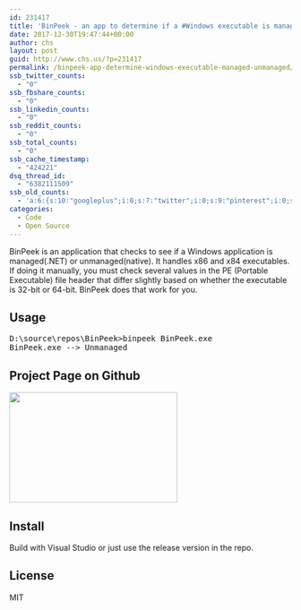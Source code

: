 ```yaml
---
id: 231417
title: 'BinPeek - an app to determine if a #Windows executable is managed or unmanaged.'
date: 2017-12-30T19:47:44+00:00
author: chs
layout: post
guid: http://www.chs.us/?p=231417
permalink: /binpeek-app-determine-windows-executable-managed-unmanaged/
ssb_twitter_counts:
  - "0"
ssb_fbshare_counts:
  - "0"
ssb_linkedin_counts:
  - "0"
ssb_reddit_counts:
  - "0"
ssb_total_counts:
  - "0"
ssb_cache_timestamp:
  - "424221"
dsq_thread_id:
  - "6382111509"
ssb_old_counts:
  - 'a:6:{s:10:"googleplus";i:0;s:7:"twitter";i:0;s:9:"pinterest";i:0;s:7:"fbshare";i:0;s:8:"linkedin";i:0;s:6:"reddit";i:0;}'
categories:
  - Code
  - Open Source
---
```

BinPeek is an application that checks to see if a Windows application is managed(.NET) or unmanaged(native). It handles x86 and x84 executables. If doing it manually, you must check several values in the PE (Portable Executable) file header that differ slightly based on whether the executable is 32-bit or 64-bit. BinPeek does that work for you.

## Usage

<pre>D:\source\repos\BinPeek>binpeek BinPeek.exe
BinPeek.exe --> Unmanaged
</pre>

## Project Page on Github

<a href="https://www.github.com/sampsonc/BinPeek" target="_blank"><img src="http://www.chs.us/wp-content/uploads/2017/12/binpeek-300x197.png" alt="" width="300" height="197" class="alignnone size-medium wp-image-231460" srcset="https://www.chs.us/wp-content/uploads/2017/12/binpeek-300x197.png 300w, https://www.chs.us/wp-content/uploads/2017/12/binpeek-768x505.png 768w, https://www.chs.us/wp-content/uploads/2017/12/binpeek.png 997w" sizes="(max-width: 300px) 100vw, 300px" /></a>

## Install

Build with Visual Studio or just use the release version in the repo.

## License

MIT
